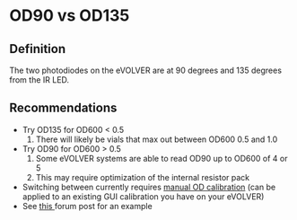 # OD90 vs OD135

## Definition

The two photodiodes on the eVOLVER are at 90 degrees and 135 degrees from the IR LED.

## Recommendations

* Try OD135 for OD600 < 0.5
  1. There will likely be vials that max out between OD600 0.5 and 1.0
* Try OD90 for OD600 > 0.5
  1. Some eVOLVER systems are able to read OD90 up to OD600 of 4 or 5
  2. This may require optimization of the internal resistor pack
* Switching between currently requires [manual OD calibration](../../../guides/manual-calibration-calibrate.py.md) (can be applied to an existing GUI calibration you have on your eVOLVER)
* See [this ](https://www.evolver.bio/t/od-calibration-issues-signal-maxed-out/447)forum post for an example
